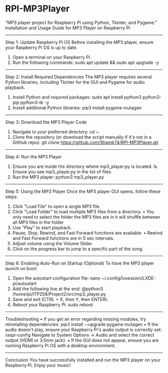 # RPI-MP3Player
“MP3 player project for Raspberry Pi using Python, Tkinter, and Pygame.”
Installation and Usage Guide for MP3 Player on Raspberry Pi
________________________________________
Step 1: Update Raspberry Pi OS
Before installing the MP3 player, ensure your Raspberry Pi OS is up to date.
1.	Open a terminal on your Raspberry Pi.
2.	Run the following commands: 
sudo apt update && sudo apt upgrade -y
________________________________________
Step 2: Install Required Dependencies
The MP3 player requires several Python libraries, including Tkinter for the GUI and Pygame for audio playback.
1.	Install Python and required packages: 
sudo apt install python3 python3-pip python3-tk -y
2.	Install additional Python libraries: 
pip3 install pygame mutagen
________________________________________
Step 3: Download the MP3 Player Code
1.	Navigate to your preferred directory: 
cd ~
2.	Clone the repository (or download the script manually if it's not in a GitHub repo): 
git clone https://github.com/Shamk74/RPI-MP3Player.git
________________________________________
Step 4: Run the MP3 Player
1.	Ensure you are inside the directory where mp3_player.py is located. 
ls
Ensure you see mp3_player.py in the list of files.
2.	Run the MP3 player: 
python3 mp3_player.py
________________________________________
Step 5: Using the MP3 Player
Once the MP3 player GUI opens, follow these steps:
1.	Click "Load File" to open a single MP3 file.
2.	Click "Load Folder" to load multiple MP3 files from a directory.
•	You only need to select the folder the MP3 files are in it will shuffle between all MP3 files in the folder
3.	Use "Play" to start playback.
4.	Pause, Stop, Rewind, and Fast Forward functions are available.
•	Rewind and Fast Forward functions are in 5 sec intervals.
5.	Adjust volume using the Volume Slider.
6.	Click on the progress bar to jump to a specific part of the song.
________________________________________
Step 6: Enabling Auto-Run on Startup (Optional)
To have the MP3 player launch on boot:
1.	Open the autostart configuration file: 
nano ~/.config/lxsession/LXDE-pi/autostart
2.	Add the following line at the end: 
@python3 /home/pi/ITP258/Project2/src/mp3_player.py
3.	Save and exit (CTRL + X, then Y, then ENTER).
4.	Reboot your Raspberry Pi: 
sudo reboot
________________________________________
Troubleshooting
•	If you get an error regarding missing modules, try reinstalling dependencies: 
pip3 install --upgrade pygame mutagen
•	If the audio doesn't play, ensure your Raspberry Pi's audio output is correctly set: 
raspi-config
Navigate to System Options -> Audio and select the correct output (HDMI or 3.5mm jack).
•	If the GUI does not appear, ensure you are running Raspberry Pi OS with a desktop environment.
________________________________________
Conclusion
You have successfully installed and run the MP3 player on your Raspberry Pi. Enjoy your music!
